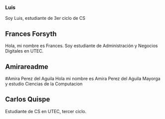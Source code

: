### Luis
Soy Luis, estudiante de 3er ciclo de CS

## Frances Forsyth
Hola, mi nombre es Frances.
Soy estudiante de Administración y
Negocios Digitales  en UTEC.

## Amirareadme
#Amira Perez del Aguila
Hola mi nombre es Amira Perez del Aguila Mayorga y estudio Ciencias de la Computacion

## Carlos Quispe
Estudiante de CS en UTEC, tercer ciclo.
